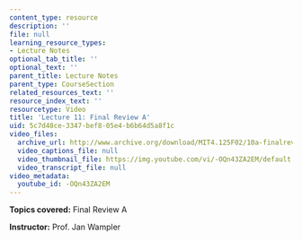 ```yaml
---
content_type: resource
description: ''
file: null
learning_resource_types:
- Lecture Notes
optional_tab_title: ''
optional_text: ''
parent_title: Lecture Notes
parent_type: CourseSection
related_resources_text: ''
resource_index_text: ''
resourcetype: Video
title: 'Lecture 11: Final Review A'
uid: 5c7d48ce-3347-bef8-05e4-b6b64d5a8f1c
video_files:
  archive_url: http://www.archive.org/download/MIT4.125F02/10a-finalreview-220k.mp4
  video_captions_file: null
  video_thumbnail_file: https://img.youtube.com/vi/-OQn43ZA2EM/default.jpg
  video_transcript_file: null
video_metadata:
  youtube_id: -OQn43ZA2EM
---
```


**Topics covered:** Final Review A

**Instructor:** Prof. Jan Wampler